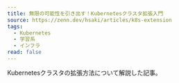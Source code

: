 ```yaml
---
title: 無限の可能性を引き出す！Kubernetesクラスタ拡張入門
source: https://zenn.dev/hsaki/articles/k8s-extension
tags:
  - Kubernetes
  - 学習系
  - インフラ
read: false
---
```

Kubernetesクラスタの拡張方法について解説した記事。